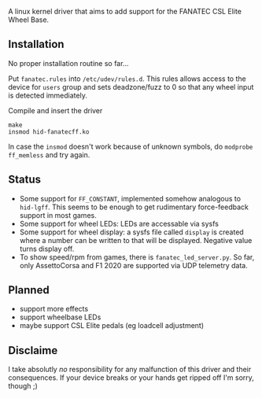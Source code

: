 A linux kernel driver that aims to add support for the FANATEC CSL Elite Wheel Base.

## Installation
No proper installation routine so far...

Put `fanatec.rules` into `/etc/udev/rules.d`. This rules allows access to the device for `users` group and sets deadzone/fuzz to 0 so that any wheel input is detected immediately.

Compile and insert the driver
```
make
insmod hid-fanatecff.ko
```
In case the `insmod` doesn't work because of unknown symbols, do `modprobe ff_memless` and try again.

## Status
- Some support for `FF_CONSTANT`, implemented somehow analogous to `hid-lgff`. This seems to be enough to get rudimentary force-feedback support in most games.
- Some support for wheel LEDs: LEDs are accessable via sysfs
- Some support for wheel display: a sysfs file called `display` is created where a number can be written to that will be displayed. Negative value turns display off.
- To show speed/rpm from games, there is `fanatec_led_server.py`. So far, only AssettoCorsa and F1 2020 are supported via UDP telemetry data.

## Planned
- support more effects
- support wheelbase LEDs
- maybe support CSL Elite pedals (eg loadcell adjustment)

## Disclaime
I take absolutly *no* responsibility for any malfunction of this driver and their consequences. If your device breaks or your hands get ripped off I'm sorry, though ;)
